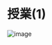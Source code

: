 # 授業(1)
![image](https://user-images.githubusercontent.com/82156802/162340273-9fc7fff3-6a59-4ab5-8881-5823a46dffc6.png)

